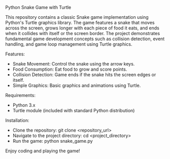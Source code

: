 Python Snake Game with Turtle

This repository contains a classic Snake game implementation using Python's Turtle graphics library. The game features a snake that moves across the screen, grows longer with each piece of food it eats, and ends when it collides with itself or the screen border. The project demonstrates fundamental game development concepts such as collision detection, event handling, and game loop management using Turtle graphics.

Features:

   - Snake Movement: Control the snake using the arrow keys.
   - Food Consumption: Eat food to grow and score points.
   - Collision Detection: Game ends if the snake hits the screen edges or itself.
   - Simple Graphics: Basic graphics and animations using Turtle.

Requirements:

   - Python 3.x
   - Turtle module (included with standard Python distribution)

Installation:

   - Clone the repository: git clone <repository_url>
   - Navigate to the project directory: cd <project_directory>
   - Run the game: python snake_game.py

Enjoy coding and playing the game!

